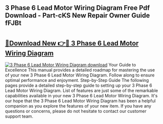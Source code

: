 ## 3 Phase 6 Lead Motor Wiring Diagram Free Pdf Download - Part-cKS New Repair Owner Guide fFJBt

# <h2><a href="http://dfh8kkb.blite.top/?on=3+Phase+6+Lead+Motor+Wiring+Diagram">🔗Download New 👉🔴 3 Phase 6 Lead Motor Wiring Diagram</a></h2>

[![3 Phase 6 Lead Motor Wiring Diagram download](https://i.imgur.com/lujVjoI.png)](http://dfh8kkb.blite.top/?on=3+Phase+6+Lead+Motor+Wiring+Diagram)
Your Guide to Excellence This manual provides a detailed roadmap for mastering the use of your new 3 Phase 6 Lead Motor Wiring Diagram. Follow along to ensure optimal performance and enjoyment. Step-by-Step Guide The following pages provide a detailed step-by-step guide to setting up your 3 Phase 6 Lead Motor Wiring Diagram. List of features are just some of the remarkable capabilities available in your new 3 Phase 6 Lead Motor Wiring Diagram. It's our hope that the 3 Phase 6 Lead Motor Wiring Diagram has been a helpful companion as you explore the features of your new item. If you have any questions or concerns, please do not hesitate to contact our customer support team.
